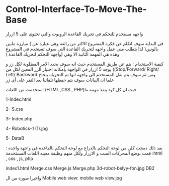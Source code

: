 # Control-Interface-To-Move-The-Base
واجهه مستخدم للتحكم في تحريك القاعدة الروبوت والتي تحتوي على 5 ازرار 

في البداية سوف اتكلم عن فكرة المشروع الاكثر من رائعة وهي عبارة عن )  مبارزة مابين بالونين( لذا يتطلب مني عمل واجهه لتحريك 
القاعدة  التي سوف تستخدم في المشروع وهذه هي المهمة الثانية الا وهي (واجهة التحكم لتحريك القاعدة ) 

كيفية الاستخدام : يتم عن طريق المستخدم حيث انه سوف يحدد الامر المطلوبة لكل زر و يوجد 5 ازرار في الواجهة بإمكانه اختيار الزر المعين  لكل من ((Stop/Forward/ Right/ Left/ Backward  ومن ثم سوف يتم نقل المستخدم الى واجهه انها تم التحريك بنجاح علما ان البيانات سوف يتم حفظها تلقائيا بعد النقر على أي زر 

استخدمت من اللغات (HTML ,CSS , PHP)حيث ان كل كود ينفذ مهمة ما 

1-Index.html 

2- S.css

3- Index.php

4- Robotics-1 (1).jpg

5- DataB


بعد ذلك دمجت كلن من لوحة التحكم بالذراع مع لوحة التحكم بالقاعدة في واجهة واحدة :
قمت بوضع المحركات الست و الازرار ولكل منهم وظيفة معينه 
اللغات المستخدمة :html , css , js, php 

index1.html
Merge.css
Merge.js
Merge.php
3d-robot-belyy-fon.jpg
DB2


واخيرا صورة من ال Mobile web view: 
mobile web view.jpg
